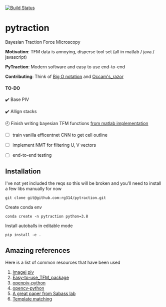 [![Build Status](https://travis-ci.com/rg314/pytraction.svg?token=BCkcrsWckKEnE7AqL2uD&branch=main)](https://travis-ci.com/rg314/pytraction)

# pytraction
Bayesian Traction Force Microscopy

**Motivation**: TFM data is annoying, disperse tool set (all in matlab / java / javascript)

**PyTraction**: Modern software and easy to use end-to-end

**Contributing**: Think of [Big O notation](https://en.wikipedia.org/wiki/Big_O_notation#:~:text=Big%20O%20notation%20is%20a,a%20particular%20value%20or%20infinity.) and [Occam's_razor](https://en.wikipedia.org/wiki/Occam%27s_razor)



#### TO-DO

:heavy_check_mark: Base PIV

:heavy_check_mark: Allign stacks

:clock9: Finish writing bayesian TFM functions [from matlab implementation](https://github.com/CellMicroMechanics/Easy-to-use_TFM_package)

- [ ] train vanilla efficentnet CNN to get cell outline

- [ ] implement NMT for filtering U, V vectors

- [ ] end-to-end testing


## Installation
I've not yet included the reqs so this will be broken and you'll need to install a few libs manually for now

```git clone git@github.com:rg314/pytraction.git```


Create conda env

```
conda create -n pytraction python=3.8
```

Install autoballs in editable mode

```
pip install -e .
```

## Amazing references
Here is a list of common resources that have been used

1. [Imagej piv](https://sites.google.com/site/qingzongtseng/piv)
2. [Easy-to-use_TFM_package](https://github.com/CellMicroMechanics/Easy-to-use_TFM_package)
3. [openpiv-python](http://www.openpiv.net/openpiv-python/)
4. [opencv-python](https://opencv-python-tutroals.readthedocs.io/en/latest/index.html)
5. [A great paper from Sabass lab](https://www.nature.com/articles/s41598-018-36896-x)
6. [Template matching](https://sites.google.com/site/qingzongtseng/template-matching-ij-plugin/tuto2)

